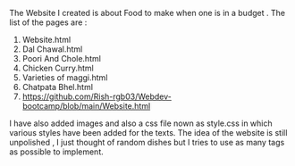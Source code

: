 The Website I created is about Food to make when one is in a budget . The list of the pages are :
1. Website.html
2. Dal Chawal.html
3. Poori And Chole.html
4. Chicken Curry.html
5. Varieties of maggi.html
6. Chatpata Bhel.html
7. https://github.com/Rish-rgb03/Webdev-bootcamp/blob/main/Website.html


I have also added images and also a css file nown as style.css in which various styles have been added for the texts.
The idea of the website is still unpolished , I just thought of random dishes but I tries to use as many tags as possible to implement.
